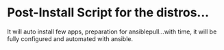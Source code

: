 # Post-Install Script for the distros...
It will auto install few apps, preparation for ansiblepull...with time, it will be fully configured and automated with ansible.
